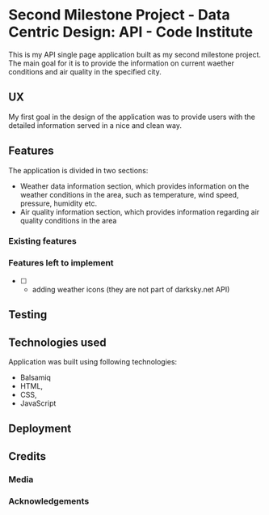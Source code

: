 # Second Milestone Project - Data Centric Design: API - Code Institute
This is my API single page application built as my second milestone project. The main goal for it is to provide the information on current waether conditions and air quality in the specified city. 
## UX
My first goal in the design of the application was to provide users with the detailed information served in a nice and clean way. 
## Features
The application is divided in two sections:
* Weather data information section, which provides information on the weather conditions in the area, such as temperature, wind speed, pressure, humidity etc.
* Air quality information section, which provides information regarding air quality conditions in the area
### Existing features
### Features left to implement
- [ ] - adding weather icons (they are not part of darksky.net API)
## Testing
## Technologies used
Application was built using following technologies:
* Balsamiq
* HTML,
* CSS,
* JavaScript
## Deployment
## Credits
### Media
### Acknowledgements


